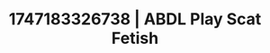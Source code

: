 ---
categories:
- Shadow play
- Giantess fetish
- Raw connection
- Erotic silhouette
- Ethical porn
image: /assets/images/1747183326738.webp
layout: post
seo:
  description: Featured content with exclusive Scat Fetish, ABDL Play. HD images available.
  keywords: Scat Fetish, ABDL Play
  og_image: /assets/images/1747183326738.webp
  schema_type: VisualArtwork
tags:
- ABDL Play
- '#1747183326738'
- Scat Fetish
title: 1747183326738 | ABDL Play Scat Fetish
---